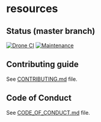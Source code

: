 # resources

[//]: # (automatically generated from https://github.com/metwork-framework/resources/blob/master/cookiecutter/_%7B%7Bcookiecutter.repo%7D%7D/README.md)

## Status (master branch)
[![Drone CI](http://metwork-framework.org:8000/api/badges/metwork-framework/resources/status.svg)](http://metwork-framework.org:8000/metwork-framework/resources)
[![Maintenance](https://github.com/metwork-framework/resources/blob/master/badges/maintained.svg)]()





## Contributing guide

See [CONTRIBUTING.md](CONTRIBUTING.md) file.



## Code of Conduct

See [CODE_OF_CONDUCT.md](CODE_OF_CONDUCT.md) file.


